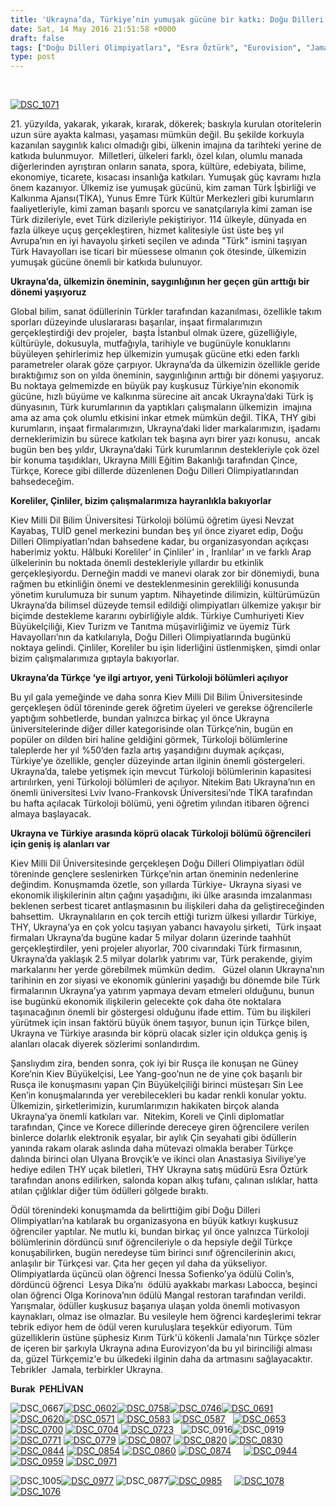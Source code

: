 ```yaml
---
title: 'Ukrayna’da, Türkiye’nin yumuşak gücüne bir katkı: Doğu Dilleri Olimpiyatları, Burak Pehlivan'
date: Sat, 14 May 2016 21:51:58 +0000
draft: false
tags: ["Doğu Dilleri Olimpiyatları", "Esra Öztürk", "Eurovision", "Jamala", "Kiev Milli Dil Bilim Üniversitesi", "Kültür ve Din", "Lviv Ivano-Frankovsk Üniversitesi", "THY Ukrayna", "TİKA Ukrayna", "TUİD (Türk Ukrayna İşadamları Derneği)", "Ukrayna", "Yaşam", "yumuşak güç"]
type: post
---
```


 


[![DSC_1071](http://burakpehlivan.org/wp-content/uploads/2016/05/DSC_10711.jpg)](http://burakpehlivan.org/wp-content/uploads/2016/05/DSC_10711.jpg)




21\. yüzyılda, yakarak, yıkarak, kırarak, dökerek; baskıyla kurulan otoritelerin uzun süre ayakta kalması, yaşaması mümkün değil. Bu şekilde korkuyla kazanılan saygınlık kalıcı olmadığı gibi, ülkenin imajına da tarihteki yerine de katkıda bulunmuyor.  Milletleri, ülkeleri farklı, özel kılan, olumlu manada diğerlerinden ayrıştıran onların sanata, spora, kültüre, edebiyata, bilime, ekonomiye, ticarete, kısacası insanlığa katkıları. Yumuşak güç kavramı hızla önem kazanıyor. Ülkemiz ise yumuşak gücünü, kim zaman Türk İşbirliği ve Kalkınma Ajansı(TİKA), Yunus Emre Türk Kültür Merkezleri gibi kurumların faaliyetleriyle, kimi zaman başarılı sporcu ve sanatçılarıyla kimi zaman ise Türk dizileriyle, evet Türk dizileriyle pekiştiriyor. 114 ülkeyle, dünyada en fazla ülkeye uçuş gerçekleştiren, hizmet kalitesiyle üst üste beş yıl Avrupa’nın en iyi havayolu şirketi seçilen ve adında "Türk" ismini taşıyan Türk Havayolları ise ticari bir müessese olmanın çok ötesinde, ülkemizin yumuşak gücüne önemli bir katkıda bulunuyor. 




**Ukrayna’da, ülkemizin öneminin, saygınlığının her geçen gün arttığı bir dönemi yaşıyoruz**




Global bilim, sanat ödüllerinin Türkler tarafından kazanılması, özellikle takım sporları düzeyinde uluslararası başarılar, inşaat firmalarımızın gerçekleştirdiği dev projeler,  başta İstanbul olmak üzere, güzelliğiyle, kültürüyle, dokusuyla, mutfağıyla, tarihiyle ve bugünüyle konuklarını büyüleyen şehirlerimiz hep ülkemizin yumuşak gücüne etki eden farklı parametreler olarak göze çarpıyor. Ukrayna’da da ülkemizin özellikle geride bıraktığımız son on yılda öneminin, saygınlığının arttığı bir dönemi yaşıyoruz. Bu noktaya gelmemizde en büyük pay kuşkusuz Türkiye’nin ekonomik gücüne, hızlı büyüme ve kalkınma sürecine ait ancak Ukrayna’daki Türk iş dünyasının, Türk kurumlarının da yaptıkları çalışmaların ülkemizin  imajına ama az ama çok olumlu etkisini inkar etmek mümkün değil. TİKA, THY gibi kurumların, inşaat firmalarımızın, Ukrayna’daki lider markalarımızın, işadamı derneklerimizin bu sürece katkıları tek başına ayrı birer yazı konusu,  ancak bugün ben beş yıldır, Ukrayna’daki Türk kurumlarının destekleriyle çok özel bir konuma taşıdıkları, Ukrayna Milli Eğitim Bakanlığı tarafından Çince, Türkçe, Korece gibi dillerde düzenlenen Doğu Dilleri Olimpiyatlarından bahsedeceğim. 




**Koreliler, Çinliler, bizim çalışmalarımıza hayranlıkla bakıyorlar**




Kiev Milli Dil Bilim Üniversitesi Türkoloji bölümü öğretim üyesi Nevzat Kayabaş, TUİD genel merkezini bundan beş yıl önce ziyaret edip, Doğu Dilleri Olimpiyatları’ndan bahsedene kadar, bu organizasyondan açıkçası haberimiz yoktu. Hâlbuki Koreliler’ in Çinliler’ in , İranlılar’ ın ve farklı Arap ülkelerinin bu noktada önemli destekleriyle yıllardır bu etkinlik gerçekleşiyordu. Derneğin maddi ve manevi olarak zor bir dönemiydi, buna rağmen bu etkinliğin önemi ve desteklenmesinin gerekliliği konusunda yönetim kurulumuza bir sunum yaptım. Nihayetinde dilimizin, kültürümüzün Ukrayna’da bilimsel düzeyde temsil edildiği olimpiyatları ülkemize yakışır bir biçimde destekleme kararını oybirliğiyle aldık. Türkiye Cumhuriyeti Kiev Büyükelçiliği, Kiev Turizm ve Tanıtma müşavirliğimiz ve üyemiz Türk Havayolları’nın da katkılarıyla, Doğu Dilleri Olimpiyatlarında bugünkü noktaya gelindi. Çinliler, Koreliler bu işin liderliğini üstlenmişken, şimdi onlar bizim çalışmalarımıza gıptayla bakıyorlar. 




**Ukrayna’da Türkçe ‘ye ilgi artıyor, yeni Türkoloji bölümleri açılıyor**




Bu yıl gala yemeğinde ve daha sonra Kiev Milli Dil Bilim Üniversitesinde gerçekleşen ödül töreninde gerek öğretim üyeleri ve gerekse öğrencilerle yaptığım sohbetlerde, bundan yalnızca birkaç yıl önce Ukrayna üniversitelerinde diğer diller kategorisinde olan Türkçe’nin, bugün en popüler on dilden biri haline geldiğini görmek, Türkoloji bölümlerine taleplerde her yıl %50’den fazla artış yaşandığını duymak açıkçası, Türkiye’ye özellikle, gençler düzeyinde artan ilginin önemli göstergeleri. Ukrayna’da, talebe yetişmek için mevcut Türkoloji bölümlerinin kapasitesi artırılırken, yeni Türkoloji bölümleri de açılıyor. Nitekim Batı Ukrayna’nın en önemli üniversitesi Lviv Ivano-Frankovsk Üniversitesi’nde TİKA tarafından bu hafta açılacak Türkoloji bölümü, yeni öğretim yılından itibaren öğrenci almaya başlayacak. 




**Ukrayna ve Türkiye arasında köprü olacak Türkoloji bölümü öğrencileri için geniş iş alanları var**




Kiev Milli Dil Üniversitesinde gerçekleşen Doğu Dilleri Olimpiyatları ödül töreninde gençlere seslenirken Türkçe’nin artan öneminin nedenlerine değindim. Konuşmamda özetle, son yıllarda Türkiye- Ukrayna siyasi ve ekonomik ilişkilerinin altın çağını yaşadığını, iki ülke arasında imzalanması beklenen serbest ticaret antlaşmasının bu ilişkileri daha da geliştireceğinden bahsettim.  Ukraynalıların en çok tercih ettiği turizm ülkesi yıllardır Türkiye, THY, Ukrayna’ya en çok yolcu taşıyan yabancı havayolu şirketi,  Türk inşaat firmaları Ukrayna’da bugüne kadar 5 milyar doların üzerinde taahhüt gerçekleştirdiler, yeni projeler alıyorlar, 700 civarındaki Türk firmasının, Ukrayna’da yaklaşık 2.5 milyar dolarlık yatırımı var, Türk perakende, giyim markalarını her yerde görebilmek mümkün dedim.   Güzel olanın Ukrayna’nın tarihinin en zor siyasi ve ekonomik günlerini yaşadığı bu dönemde bile Türk firmalarının Ukrayna’ya yatırım yapmaya devam etmeleri olduğunu, bunun ise bugünkü ekonomik ilişkilerin gelecekte çok daha öte noktalara taşınacağının önemli bir göstergesi olduğunu ifade ettim. Tüm bu ilişkileri yürütmek için insan faktörü büyük önem taşıyor, bunun için Türkçe bilen, Ukrayna ve Türkiye arasında bir köprü olacak sizler için oldukça geniş iş alanları olacak diyerek sözlerimi sonlandırdım. 




Şanslıydım zira, benden sonra, çok iyi bir Rusça ile konuşan ne Güney Kore’nin Kiev Büyükelçisi, Lee Yang-goo’nun ne de yine çok başarılı bir Rusça ile konuşmasını yapan Çin Büyükelçiliği birinci müsteşarı Sin Lee Ken’in konuşmalarında yer verebilecekleri bu kadar renkli konular yoktu. Ülkemizin, şirketlerimizin, kurumlarımızın hakikaten birçok alanda Ukrayna’ya önemli katkıları var.  Nitekim, Koreli ve Çinli diplomatlar tarafından, Çince ve Korece dillerinde dereceye giren öğrencilere verilen binlerce dolarlık elektronik eşyalar, bir aylık Çin seyahati gibi ödüllerin yanında rakam olarak aslında daha mütevazi olmakla beraber Türkçe dalında birinci olan Ulyana Brovçik’e ve ikinci olan Anastasiya Siviliye’ye hediye edilen THY uçak biletleri, THY Ukrayna satış müdürü Esra Öztürk tarafından anons edilirken, salonda kopan alkış tufanı, çalınan ıslıklar, hatta atılan çığlıklar diğer tüm ödülleri gölgede bıraktı. 




Ödül törenindeki konuşmamda da belirttiğim gibi Doğu Dilleri Olimpiyatları’na katılarak bu organizasyona en büyük katkıyı kuşkusuz öğrenciler yaptılar. Ne mutlu ki, bundan birkaç yıl önce yalnızca Türkoloji bölümlerinin dördüncü sınıf öğrencileriyle o da hepsiyle değil Türkçe konuşabilirken, bugün neredeyse tüm birinci sınıf öğrencilerinin akıcı, anlaşılır bir Türkçesi var. Çıta her geçen yıl daha da yükseliyor. Olimpiyatlarda üçüncü olan öğrenci Inessa Sofienko’ya ödülü Colin’s, dördüncü öğrenci  Lesya Dika’nı  ödülü ayakkabı markası Labocca, beşinci olan öğrenci Olga Korinova’nın ödülü Mangal restoran tarafından verildi. Yarışmalar, ödüller kuşkusuz başarıya ulaşan yolda önemli motivasyon kaynakları, olmaz ise olmazlar. Bu vesileyle hem öğrenci kardeşlerimi tekrar tebrik ediyor hem de ödül veren kuruluşlara teşekkür ediyorum. Tüm güzelliklerin üstüne şüphesiz Kırım Türk'ü kökenli Jamala'nın Türkçe sözler de içeren bir şarkıyla Ukrayna adına Eurovizyon'da bu yıl birinciliği alması da, güzel Türkçemiz'e bu ülkedeki ilginin daha da artmasını sağlayacaktır. Tebrikler  Jamala, terbirkler Ukrayna.





**Burak  PEHLİVAN**




![DSC_0667](http://burakpehlivan.org/wp-content/uploads/2016/05/DSC_0667.jpg)[![DSC_0602](http://burakpehlivan.org/wp-content/uploads/2016/05/DSC_0602.jpg)](http://burakpehlivan.org/wp-content/uploads/2016/05/DSC_0571.jpg)[![DSC_0758](http://burakpehlivan.org/wp-content/uploads/2016/05/DSC_0758.jpg)![DSC_0746](http://burakpehlivan.org/wp-content/uploads/2016/05/DSC_0746.jpg)![DSC_0691](http://burakpehlivan.org/wp-content/uploads/2016/05/DSC_0691.jpg)![DSC_0620](http://burakpehlivan.org/wp-content/uploads/2016/05/DSC_0620.jpg)![DSC_0571](http://burakpehlivan.org/wp-content/uploads/2016/05/DSC_0571.jpg)](http://burakpehlivan.org/wp-content/uploads/2016/05/DSC_0571.jpg) [![DSC_0583](http://burakpehlivan.org/wp-content/uploads/2016/05/DSC_0583.jpg)](http://burakpehlivan.org/wp-content/uploads/2016/05/DSC_0583.jpg) [![DSC_0587](http://burakpehlivan.org/wp-content/uploads/2016/05/DSC_0587.jpg)](http://burakpehlivan.org/wp-content/uploads/2016/05/DSC_0587.jpg)   [![DSC_0653](http://burakpehlivan.org/wp-content/uploads/2016/05/DSC_0653.jpg)](http://burakpehlivan.org/wp-content/uploads/2016/05/DSC_0653.jpg)    [![DSC_0700](http://burakpehlivan.org/wp-content/uploads/2016/05/DSC_0700.jpg)](http://burakpehlivan.org/wp-content/uploads/2016/05/DSC_0700.jpg) [![DSC_0704](http://burakpehlivan.org/wp-content/uploads/2016/05/DSC_0704.jpg)](http://burakpehlivan.org/wp-content/uploads/2016/05/DSC_0704.jpg) [![DSC_0723](http://burakpehlivan.org/wp-content/uploads/2016/05/DSC_0723.jpg)](http://burakpehlivan.org/wp-content/uploads/2016/05/DSC_0723.jpg)   ![DSC_0916](http://burakpehlivan.org/wp-content/uploads/2016/05/DSC_0916.jpg)![DSC_0919](http://burakpehlivan.org/wp-content/uploads/2016/05/DSC_0919.jpg)[![DSC_0771](http://burakpehlivan.org/wp-content/uploads/2016/05/DSC_0771.jpg)](http://burakpehlivan.org/wp-content/uploads/2016/05/DSC_0771.jpg) [![DSC_0779](http://burakpehlivan.org/wp-content/uploads/2016/05/DSC_0779.jpg)](http://burakpehlivan.org/wp-content/uploads/2016/05/DSC_0779.jpg) [![DSC_0807](http://burakpehlivan.org/wp-content/uploads/2016/05/DSC_0807.jpg)](http://burakpehlivan.org/wp-content/uploads/2016/05/DSC_0807.jpg) [![DSC_0820](http://burakpehlivan.org/wp-content/uploads/2016/05/DSC_0820.jpg)](http://burakpehlivan.org/wp-content/uploads/2016/05/DSC_0820.jpg) [![DSC_0830](http://burakpehlivan.org/wp-content/uploads/2016/05/DSC_0830.jpg)](http://burakpehlivan.org/wp-content/uploads/2016/05/DSC_0830.jpg) [![DSC_0844](http://burakpehlivan.org/wp-content/uploads/2016/05/DSC_0844.jpg)](http://burakpehlivan.org/wp-content/uploads/2016/05/DSC_0844.jpg) [![DSC_0854](http://burakpehlivan.org/wp-content/uploads/2016/05/DSC_0854.jpg)](http://burakpehlivan.org/wp-content/uploads/2016/05/DSC_0854.jpg) [![DSC_0860](http://burakpehlivan.org/wp-content/uploads/2016/05/DSC_0860.jpg)](http://burakpehlivan.org/wp-content/uploads/2016/05/DSC_0860.jpg) [![DSC_0874](http://burakpehlivan.org/wp-content/uploads/2016/05/DSC_0874.jpg)](http://burakpehlivan.org/wp-content/uploads/2016/05/DSC_0874.jpg)     [![DSC_0944](http://burakpehlivan.org/wp-content/uploads/2016/05/DSC_0944.jpg)](http://burakpehlivan.org/wp-content/uploads/2016/05/DSC_0944.jpg) [![DSC_0959](http://burakpehlivan.org/wp-content/uploads/2016/05/DSC_0959.jpg)](http://burakpehlivan.org/wp-content/uploads/2016/05/DSC_0959.jpg) [![DSC_0971](http://burakpehlivan.org/wp-content/uploads/2016/05/DSC_0971.jpg)](http://burakpehlivan.org/wp-content/uploads/2016/05/DSC_0971.jpg) 


![DSC_1005](http://burakpehlivan.org/wp-content/uploads/2016/05/DSC_1005.jpg)[![DSC_0977](http://burakpehlivan.org/wp-content/uploads/2016/05/DSC_0977.jpg)](http://burakpehlivan.org/wp-content/uploads/2016/05/DSC_0977.jpg) ![DSC_0877](http://burakpehlivan.org/wp-content/uploads/2016/05/DSC_0877.jpg)[![DSC_0985](http://burakpehlivan.org/wp-content/uploads/2016/05/DSC_0985.jpg)](http://burakpehlivan.org/wp-content/uploads/2016/05/DSC_0985.jpg)     [![DSC_1078](http://burakpehlivan.org/wp-content/uploads/2016/05/DSC_1078.jpg)![DSC_1076](http://burakpehlivan.org/wp-content/uploads/2016/05/DSC_1076.jpg)](http://burakpehlivan.org/wp-content/uploads/2016/05/DSC_1078.jpg)